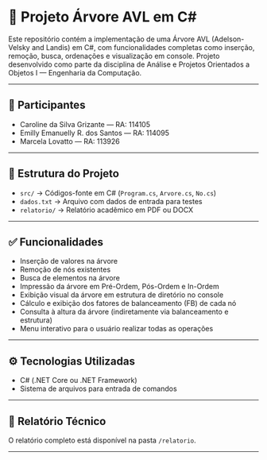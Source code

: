 # 🌳 Projeto Árvore AVL em C#

Este repositório contém a implementação de uma Árvore AVL (Adelson-Velsky and Landis) em C#, com funcionalidades completas como inserção, remoção, busca, ordenações e visualização em console. Projeto desenvolvido como parte da disciplina de Análise e Projetos Orientados a Objetos I — Engenharia da Computação.

--- 

## 👥 Participantes

- Caroline da Silva Grizante — RA: 114105  
- Emilly Emanuelly R. dos Santos — RA: 114095  
- Marcela Lovatto — RA: 113926

---

## 📂 Estrutura do Projeto

- `src/` → Códigos-fonte em C# (`Program.cs`, `Arvore.cs`, `No.cs`)
- `dados.txt` → Arquivo com dados de entrada para testes
- `relatorio/` → Relatório acadêmico em PDF ou DOCX

---

## ✅ Funcionalidades

- Inserção de valores na árvore
- Remoção de nós existentes
- Busca de elementos na árvore
- Impressão da árvore em Pré-Ordem, Pós-Ordem e In-Ordem
- Exibição visual da árvore em estrutura de diretório no console
- Cálculo e exibição dos fatores de balanceamento (FB) de cada nó
- Consulta à altura da árvore (indiretamente via balanceamento e estrutura)
- Menu interativo para o usuário realizar todas as operações

---
## ⚙️ Tecnologias Utilizadas

- C# (.NET Core ou .NET Framework)
- Sistema de arquivos para entrada de comandos

---

## 📘 Relatório Técnico

O relatório completo está disponível na pasta `/relatorio`.  

---
